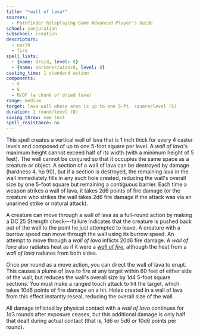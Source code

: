 ```yaml
---
title: "*wall of lava*"
sources:
  - Pathfinder Roleplaying Game Advanced Player's Guide
school: conjuration
subschool: creation
descriptors:
  - earth
  - fire
spell_lists:
  - {name: druid, level: 8}
  - {name: sorcerer/wizard, level: 8}
casting_time: 1 standard action
components:
  - V
  - S
  - M/DF (a chunk of dried lava)
range: medium
target: lava wall whose area is up to one 5-ft. square/level (S)
duration: 1 round/level (D)
saving_throw: see text
spell_resistance: no
---
```


This spell creates a vertical wall of lava that is 1 inch thick for every 4 caster levels and composed of up to one 5-foot square per level. A *wall of lava*'s maximum height cannot exceed half of its width (with a minimum height of 5 feet). The wall cannot be conjured so that it occupies the same space as a creature or object. A section of a wall of lava can be destroyed by damage (hardness 4, hp 90), but if a section is destroyed, the remaining lava in the wall immediately fills in any such hole created, reducing the wall's overall size by one 5-foot square but remaining a contiguous barrier. Each time a weapon strikes a wall of lava, it takes 2d6 points of fire damage (or the creature who strikes the wall takes 2d6 fire damage if the attack was via an unarmed strike or natural attack).

A creature can move through a wall of lava as a full-round action by making a DC 25 Strength check---failure indicates that the creature is pushed back out of the wall to the point he just attempted to leave. A creature with a burrow speed can move through the wall using its burrow speed. An attempt to move through a *wall of lava* inflicts 20d6 fire damage. A *wall of lava* also radiates heat as if it were a [*wall of fire*](/spells/wall-of-fire/), although the heat from a *wall of lava* radiates from both sides.

Once per round as a move action, you can direct the wall of lava to erupt. This causes a plume of lava to fire at any target within 60 feet of either side of the wall, but reduces the wall's overall size by 1d4 5-foot square sections. You must make a ranged touch attack to hit the target, which takes 10d6 points of fire damage on a hit. Holes created in a wall of lava from this effect instantly reseal, reducing the overall size of the wall.

All damage inflicted by physical contact with a *wall of lava* continues for 1d3 rounds after exposure ceases, but this additional damage is only half that dealt during actual contact (that is, 1d6 or 5d6 or 10d6 points per round).

